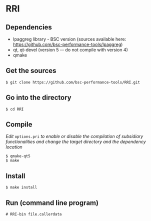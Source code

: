 # RRI

## Dependencies

- lpaggreg library - BSC version (sources available here: https://github.com/bsc-performance-tools/lpaggreg)
- qt, qt-devel (version 5 -- do not compile with version 4)
- qmake

## Get the sources

    $ git clone https://github.com/bsc-performance-tools/RRI.git

## Go into the directory

    $ cd RRI

## Compile

*Edit* `options.pri` *to enable or disable the compilation of subsidiary functionalities and change the target directory and the dependency location*

    $ qmake-qt5
    $ make

## Install

    $ make install

## Run (command line program)

    # RRI-bin file.callerdata
